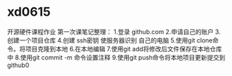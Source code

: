 # xd0615
开源硬件课程作业
第一次课笔记整理：
1.登录 github.com
2.申请自己的账户
3.创建一个项目仓库
4.创建 ssh密钥 使服务器识别 自己的电脑
5.使用git clone命令。将项目克隆到本地
6.在本地编辑
7.使用git add将修改后文件保存在本地仓库中
8.使用git commit -m 命令设置注释
9.使用git push命令将本地项目更新提交到github0

